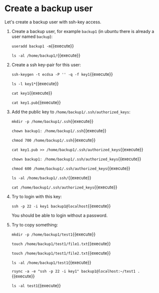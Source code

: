 # Create a backup user

Let's create a backup user with ssh-key access.

1. Create a backup user, for example `backup1` (in ubuntu there is
   already a user named `backup`):

   `useradd backup1 -m`{{execute}}
   
   `ls -al /home/backup1/`{{execute}}

2. Create a ssh key-pair for this user:

   `ssh-keygen -t ecdsa -P '' -q -f key1`{{execute}}

   `ls -l key1*`{{execute}}
   
   `cat key1`{{execute}}
   
   `cat key1.pub`{{execute}}

3. Add the public key to `/home/backup1/.ssh/authorized_keys`:

   `mkdir -p /home/backup1/.ssh`{{execute}}
   
   `chown backup1: /home/backup1/.ssh`{{execute}}
   
   `chmod 700 /home/backup1/.ssh`{{execute}}

   `cat key1.pub >> /home/backup1/.ssh/authorized_keys`{{execute}}
   
   `chown backup1: /home/backup1/.ssh/authorized_keys`{{execute}}
   
   `chmod 600 /home/backup1/.ssh/authorized_keys`{{execute}}

   `ls -al /home/backup1/.ssh/`{{execute}}
   
   `cat /home/backup1/.ssh/authorized_keys`{{execute}}

4. Try to login with this key:

   `ssh -p 22 -i key1 backup1@localhost`{{execute}}

   You should be able to login without a password.

5. Try to copy something:

   `mkdir -p /home/backup1/test1`{{execute}}
   
   `touch /home/backup1/test1/file1.txt`{{execute}}
   
   `touch /home/backup1/test1/file2.txt`{{execute}}
   
   `ls -al /home/backup1/test1`{{execute}}

   `rsync -a -e "ssh -p 22 -i key1" backup1@localhost:~/test1 .`{{execute}}

   `ls -al test1`{{execute}}
